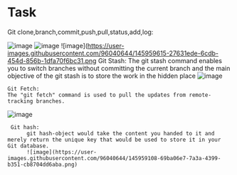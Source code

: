 # Task
Git clone,branch,commit,push,pull,status,add,log:

![image](https://user-images.githubusercontent.com/96040644/145959385-82add3d7-dba8-4538-b094-a898c110fcad.png)
![image](https://user-images.githubusercontent.com/96040644/145959432-f0533485-38f9-4511-8c24-2bd571d079d4.png)
![image](https://user-images.githubusercontent.com/96040644/145959615-27631ede-6cdb-454d-856b-1dfa70f6bc31.png
   Git Stash:
The git stash command enables you to switch branches without committing the current branch and the main objective of the git stash is to store the work in the hidden place
![image](https://user-images.githubusercontent.com/96040644/145956785-448495c7-f588-4c14-8e31-2193bf4e98c8.png)

    Git Fetch:
    The "git fetch" command is used to pull the updates from remote-tracking branches.
![image](https://user-images.githubusercontent.com/96040644/145957660-29b3cc77-7790-44d2-9285-80f4f70cbff8.png)

     Git hash:
          git hash-object would take the content you handed to it and merely return the unique key that would be used to store it in your Git database.
          ![image](https://user-images.githubusercontent.com/96040644/145959108-69ba06e7-7a3a-4399-b351-cb8704dd6aba.png)
